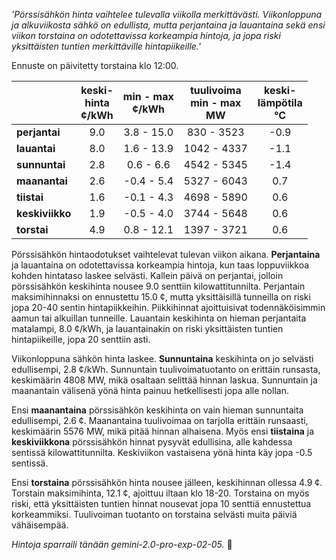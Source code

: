 *'Pörssisähkön hinta vaihtelee tulevalla viikolla merkittävästi. Viikonloppuna ja alkuviikosta sähkö on edullista, mutta perjantaina ja lauantaina sekä ensi viikon torstaina on odotettavissa korkeampia hintoja, ja jopa riski yksittäisten tuntien merkittäville hintapiikeille.'*


Ennuste on päivitetty torstaina klo 12:00.

|   | keski-<br>hinta<br>¢/kWh | min - max<br>¢/kWh | tuulivoima<br>min - max<br>MW | keski-<br>lämpötila<br>°C |
|:-------------|:----------------:|:----------------:|:-------------:|:-------------:|
| **perjantai**   | 9.0 | 3.8 - 15.0  | 830 - 3523   | -0.9          |
| **lauantai**  | 8.0  | 1.6 - 13.9   | 1042 - 4337   | -1.1          |
| **sunnuntai** | 2.8  | 0.6 - 6.6   | 4542 - 5345   | -1.4          |
| **maanantai** | 2.6  | -0.4 - 5.4 | 5327 - 6043  | 0.7          |
| **tiistai**   | 1.6  | -0.1 - 4.3  | 4698 - 5890  | 0.6          |
| **keskiviikko**| 1.9  | -0.5 - 4.0  | 3744 - 5648   | 0.6         |
| **torstai**   | 4.9  | 0.8 - 12.1  | 1397 - 3721  | 0.6          |

Pörssisähkön hintaodotukset vaihtelevat tulevan viikon aikana. **Perjantaina** ja lauantaina on odotettavissa korkeampia hintoja, kun taas loppuviikkoa kohden hintataso laskee selvästi. Kallein päivä on perjantai, jolloin pörssisähkön keskihinta nousee 9.0 senttiin kilowattitunnilta. Perjantain maksimihinnaksi on ennustettu 15.0 ¢, mutta yksittäisillä tunneilla on riski jopa 20-40 sentin hintapiikkeihin. Piikkihinnat ajoittuisivat todennäköisimmin aamun tai alkuillan tunneille. Lauantain keskihinta on hieman perjantaita matalampi, 8.0 ¢/kWh, ja lauantainakin on riski yksittäisten tuntien hintapiikeille, jopa 20 senttiin asti.

Viikonloppuna sähkön hinta laskee. **Sunnuntaina** keskihinta on jo selvästi edullisempi, 2.8 ¢/kWh. Sunnuntain tuulivoimatuotanto on erittäin runsasta, keskimäärin 4808 MW, mikä osaltaan selittää hinnan laskua. Sunnuntain ja maanantain välisenä yönä hinta painuu hetkellisesti jopa alle nollan.

Ensi **maanantaina** pörssisähkön keskihinta on vain hieman sunnuntaita edullisempi, 2.6 ¢. Maanantaina tuulivoimaa on tarjolla erittäin runsaasti, keskimäärin 5576 MW, mikä pitää hinnan alhaisena. Myös ensi **tiistaina** ja **keskiviikkona** pörssisähkön hinnat pysyvät edullisina, alle kahdessa sentissä kilowattitunnilta. Keskiviikon vastaisena yönä hinta käy jopa -0.5 sentissä.

Ensi **torstaina** pörssisähkön hinta nousee jälleen, keskihinnan ollessa 4.9 ¢. Torstain maksimihinta, 12.1 ¢, ajoittuu iltaan klo 18-20. Torstaina on myös riski, että yksittäisten tuntien hinnat nousevat jopa 10 senttiä ennustettua korkeammiksi. Tuulivoiman tuotanto on torstaina selvästi muita päiviä vähäisempää.

*Hintoja sparraili tänään gemini-2.0-pro-exp-02-05.* 🍃

